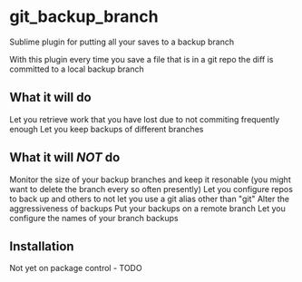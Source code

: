 git_backup_branch
=================

Sublime plugin for putting all your saves to a backup branch

With this plugin every time you save a file that is in a git repo the diff is committed to a local backup branch

What it will do
------------

Let you retrieve work that you have lost due to not commiting frequently enough
Let you keep backups of different branches

What it will *NOT* do
------------

Monitor the size of your backup branches and keep it resonable (you might want to delete the branch every so often presently)
Let you configure repos to back up and others to not
let you use a git alias other than "git"
Alter the aggressiveness of backups
Put your backups on a remote branch
Let you configure the names of your branch backups

Installation
------------
Not yet on package control - TODO

